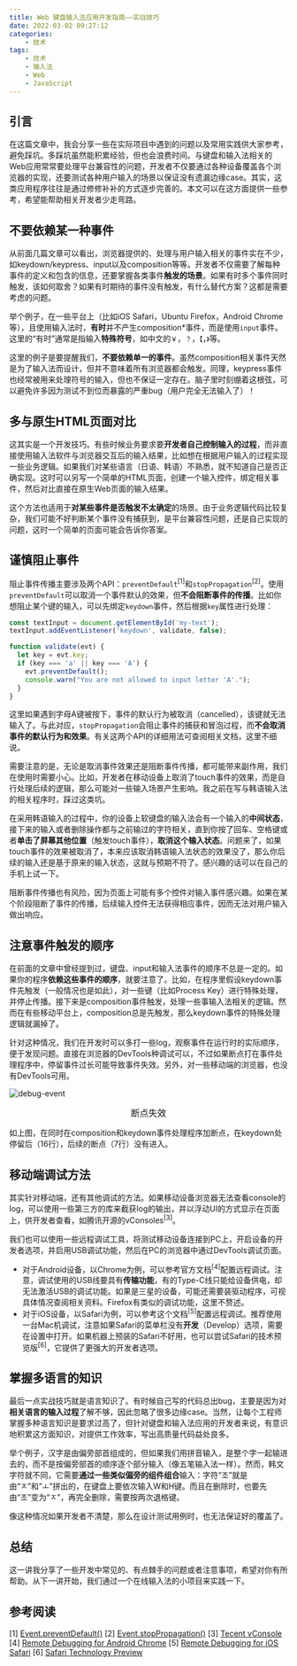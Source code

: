 ```yaml
---
title: Web 键盘输入法应用开发指南——实战技巧
date: 2022-03-02 09:27:12
categories:
    - 技术
tags: 
    - 技术
    - 输入法
    - Web
    - JavaScript
---
```

## 引言
在这篇文章中，我会分享一些在实际项目中遇到的问题以及常用实践供大家参考，避免踩坑。多踩坑虽然能积累经验，但也会浪费时间。与键盘和输入法相关的Web应用常常要处理平台兼容性的问题，开发者不仅要通过各种设备覆盖各个浏览器的实现，还要测试各种用户输入的场景以保证没有遗漏边缘case。其实，这类应用程序往往是通过修修补补的方式逐步完善的。本文可以在这方面提供一些参考，希望能帮助相关开发者少走弯路。

## 不要依赖某一种事件
从前面几篇文章可以看出，浏览器提供的、处理与用户输入相关的事件实在不少，如keydown/keypress、input以及composition等等。开发者不仅需要了解每种事件的定义和包含的信息，还要掌握各类事件**触发的场景**。如果有时多个事件同时触发，该如何取舍？如果有时期待的事件没有触发，有什么替代方案？这都是需要考虑的问题。
<!--more-->
举个例子，在一些平台上（比如iOS Safari，Ubuntu Firefox，Android Chrome等），且使用输入法时，**有时**并不产生composition\*事件，而是使用`input`事件。这里的“有时”通常是指输入**特殊符号**，如中文的`￥`，`？`，`【`，`》`等。

这里的例子是要提醒我们，**不要依赖单一的事件**。虽然composition相关事件天然是为了输入法而设计，但并不意味着所有浏览器都会触发。同理，keypress事件也经常被用来处理符号的输入，但也不保证一定存在。脑子里时刻绷着这根弦，可以避免许多因为测试不到位而暴露的严重bug（用户完全无法输入了）！

## 多与原生HTML页面对比
这其实是一个开发技巧。有些时候业务要求要**开发者自己控制输入的过程**，而非直接使用输入法软件与浏览器交互后的输入结果，比如想在根据用户输入的过程实现一些业务逻辑。如果我们对某些语言（日语、韩语）不熟悉，就不知道自己是否正确实现。这时可以另写一个简单的HTML页面，创建一个输入控件，绑定相关事件，然后对比直接在原生Web页面的输入结果。

这个方法也适用于**对某些事件是否触发不太确定**的场景。由于业务逻辑代码比较复杂，我们可能不好判断某个事件没有捕获到，是平台兼容性问题，还是自己实现的问题，这时一个简单的页面可能会告诉你答案。  

## 谨慎阻止事件
阻止事件传播主要涉及两个API：`preventDefault`<sup>[1]</sup>和`stopPropagation`<sup>[2]</sup>。使用`preventDefault`可以取消一个事件默认的效果，但**不会阻断事件的传播**。比如你想阻止某个键的输入，可以先绑定`keydown`事件，然后根据`key`属性进行处理：

``` javascript
const textInput = document.getElementById('my-text');
textInput.addEventListener('keydown', validate, false);

function validate(evt) {
  let key = evt.key;
  if (key === 'a' || key === 'A') {
    evt.preventDefault();
    console.warn("You are not allowed to input letter 'A'.");
  }
}
```
这里如果遇到字母A键被按下，事件的默认行为被取消（cancelled），该键就无法输入了。与此对应，`stopPropagation`会阻止事件的捕获和冒泡过程，而**不会取消事件的默认行为和效果**。有关这两个API的详细用法可查阅相关文档，这里不细说。

需要注意的是，无论是取消事件效果还是阻断事件传播，都可能带来副作用，我们在使用时需要小心。比如，开发者在移动设备上取消了touch事件的效果，而是自行处理后续的逻辑，那么可能对一些输入场景产生影响。我之前在写与韩语输入法的相关程序时，踩过这类坑。

在采用韩语输入的过程中，你的设备上软键盘的输入法会有一个输入的**中间状态**，接下来的输入或者删除操作都与之前输过的字符相关，直到你按了回车、空格键或者**单击了屏幕其他位置**（触发touch事件），**取消这个输入状态**。问题来了，如果touch事件的效果被取消了，本来应该取消韩语输入法状态的效果没了，那么你后续的输入还是基于原来的输入状态，这就与预期不符了。感兴趣的话可以在自己的手机上试一下。

阻断事件传播也有风险，因为页面上可能有多个控件对输入事件感兴趣。如果在某个阶段阻断了事件的传播，后续输入控件无法获得相应事件，因而无法对用户输入做出响应。

## 注意事件触发的顺序
在前面的文章中曾经提到过，键盘、input和输入法事件的顺序不总是一定的。如果你的程序**依赖这些事件的顺序**，就要注意了。比如，在程序里假设keydown事件先触发（一般情况也是如此），对一些键（比如Process Key）进行特殊处理，并停止传播。接下来是composition事件触发，处理一些事输入法相关的逻辑。然而在有些移动平台上，composition总是先触发，那么keydown事件的特殊处理逻辑就漏掉了。

针对这种情况，我们在开发时可以多打一些log，观察事件在运行时的实际顺序，便于发现问题。直接在浏览器的DevTools种调试可以，不过如果断点打在事件处理程序中，停留事件过长可能导致事件失效。另外，对一些移动端的浏览器，也没有DevTools可用。

![debug-event](debug-event.png)
<center><div style="font-size:16px;">断点失效</div></center>

如上图，在同时在composition和keydown事件处理程序加断点，在keydown处停留后（16行），后续的断点（7行）没有进入。

## 移动端调试方法
其实针对移动端，还有其他调试的方法。如果移动设备浏览器无法查看console的log，可以使用一些第三方的库来截获log的输出，并以浮动UI的方式显示在页面上，供开发者查看，如腾讯开源的vConsoles<sup>[3]</sup>。

我们也可以使用一些远程调试工具，将测试移动设备连接到PC上，开启设备的开发者选项，并启用USB调试功能，然后在PC的浏览器中通过DevTools调试页面。

- 对于Android设备，以Chrome为例，可以参考官方文档<sup>[4]</sup>配置远程调试。注意，调试使用的USB线要具有**传输功能**，有的Type-C线只能给设备供电，却无法激活USB的调试功能。如果是三星的设备，可能还需要装驱动程序，可视具体情况查阅相关资料。Firefox有类似的调试功能，这里不赘述。
- 对于iOS设备，以Safari为例，可以参考这个文档<sup>[5]</sup>配置远程调试。推荐使用一台Mac机调试，注意如果Safari的菜单栏没有**开发**（Develop）选项，需要在设置中打开。如果机器上预装的Safari不好用，也可以尝试Safari的技术预览版<sup>[6]</sup>，它提供了更强大的开发者选项。

## 掌握多语言的知识
最后一点实战技巧就是语言知识了。有时候自己写的代码总出bug，主要是因为对**相关语言的输入过程**了解不够，因此忽略了很多边缘case。当然，让每个工程师掌握多种语言知识是要求过高了，但针对键盘和输入法应用的开发者来说，有意识地积累这方面知识，对提供工作效率，写出高质量代码益处良多。

举个例子，汉字是由偏旁部首组成的，但如果我们用拼音输入，是整个字一起输进去的，而不是按偏旁部首的顺序逐个部分输入（像五笔输入法一样）。然而，韩文字符就不同，它需要**通过一些类似偏旁的组件组合**输入：字符“조”就是由“ㅈ”和“ㅗ”拼出的，在键盘上要依次输入W和H键。而且在删除时，也要先由“조”变为“ㅈ”，再完全删除，需要按两次退格键。

像这种情况如果开发者不清楚，那么在设计测试用例时，也无法保证好的覆盖了。

## 总结
这一讲我分享了一些开发中常见的、有点棘手的问题或者注意事项，希望对你有所帮助。从下一讲开始，我们通过一个在线输入法的小项目来实践一下。

## 参考阅读
[1] [Event.preventDefault()](https://developer.mozilla.org/en-US/docs/Web/API/Event/preventDefault)
[2] [Event.stopPropagation()](https://developer.mozilla.org/en-US/docs/Web/API/Event/stopPropagation)
[3] [Tecent vConsole](https://github.com/Tencent/vConsole)
[4] [Remote Debugging for Android Chrome](https://developer.chrome.com/docs/devtools/remote-debugging/)
[5] [Remote Debugging for iOS Safari](https://www.busbud.com/blog/debug-ios-safari-mac/)
[6] [Safari Technology Preview](https://developer.apple.com/safari/technology-preview/)
